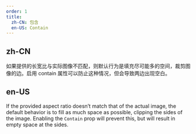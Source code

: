 ```yaml
---
order: 1
title:
  zh-CN: 包含
  en-US: Contain
---
```


## zh-CN

如果提供的长宽比与实际图像不匹配，则默认行为是填充尽可能多的空间，裁剪图像的边。启用 contain 属性可以防止这种情况，但会导致两边出现空白。

## en-US

If the provided aspect ratio doesn’t match that of the actual image, the default behavior is to fill as much space as possible, clipping the sides of the image. Enabling the `Contain` prop will prevent this, but will result in empty space at the sides.
